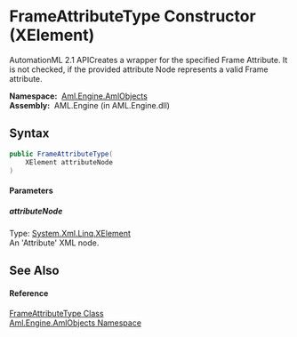 FrameAttributeType Constructor (XElement)
=========================================
AutomationML 2.1 APICreates a wrapper for the specified Frame Attribute. It is not checked, if the provided attribute Node represents a valid Frame attribute.

  **Namespace:**  [Aml.Engine.AmlObjects][1]  
  **Assembly:**  AML.Engine (in AML.Engine.dll)

Syntax
------

```csharp
public FrameAttributeType(
	XElement attributeNode
)
```

#### Parameters

##### *attributeNode*
Type: [System.Xml.Linq.XElement][2]  
An 'Attribute' XML node.


See Also
--------

#### Reference
[FrameAttributeType Class][3]  
[Aml.Engine.AmlObjects Namespace][1]  

[1]: ../README.md
[2]: https://docs.microsoft.com/dotnet/api/system.xml.linq.xelement
[3]: README.md
[4]: https://www.automationml.org
[5]: ../../icons/logoShade.png